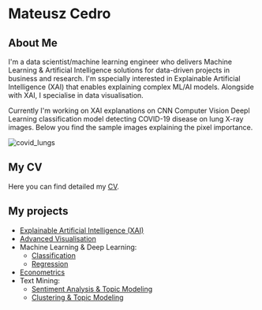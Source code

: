 # Mateusz Cedro
## About Me
I'm a data scientist/machine learning engineer who delivers Machine Learning & Artificial Intelligence solutions for data-driven projects in business and research.
I'm sspecially interested in Explainable Artificial Intelligence (XAI) that enables explaining complex ML/AI models. Alongside with XAI, I specialise in data visualisation.

Currently I'm working on XAI explanations on CNN Computer Vision Deepl Learning classification model detecting COVID-19 disease on lung X-ray images. Below you find the sample images explaining the pixel importance.

![covid_lungs](https://github.com/mateuszcedro/mateuszcedro/blob/main/Explainable%20Artificial%20Intelligence/covid_lungs_XAI.png)


## My CV
Here you can find detailed my [CV](https://github.com/mateuszcedro/mateuszcedro/blob/main/CV/Mateusz%20Cedro%20CV.pdf).


## My projects
- [Explainable Artificial Intelligence (XAI)](https://github.com/mateuszcedro/mateuszcedro/blob/main/Explainable%20Artificial%20Intelligence/XAI.pdf)
- [Advanced Visualisation](https://github.com/mateuszcedro/mateuszcedro/blob/main/Visualisation/Advanced%20Visualisation.md)
- Machine Learning & Deep Learning:
    - [Classification](https://htmlpreview.github.io/?https://github.com/mateuszcedro/mateuszcedro/blob/main/Machine%20Learning%20%26%20Deep%20Learning/Classification.html)
    - [Regression](https://github.com/mateuszcedro/mateuszcedro/blob/main/Machine%20Learning%20%26%20Deep%20Learning/Regression.pdf)
- [Econometrics](https://github.com/mateuszcedro/mateuszcedro/blob/main/Econometrics/Econometrics.ipynb)
- Text Mining:
    - [Sentiment Analysis & Topic Modeling](https://htmlpreview.github.io/?https://github.com/mateuszcedro/mateuszcedro/blob/main/Text%20mining/Sentiment%20Analysis%20%26%20Topic%20Modeling.html)
    - [Clustering & Topic Modeling](https://htmlpreview.github.io/?https://github.com/mateuszcedro/mateuszcedro/blob/main/Text%20mining/Clustering%20%26%20Topic%20Modeling.html)


<!---
mateuszcedro/mateuszcedro is a ✨ special ✨ repository because its `README.md` (this file) appears on your GitHub profile.
You can click the Preview link to take a look at your changes.
--->
